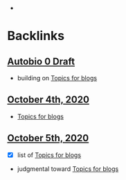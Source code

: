 - 

# Backlinks
## [Autobio 0 Draft](<Autobio 0 Draft.md>)
- building on [Topics for blogs](<Topics for blogs.md>)

## [October 4th, 2020](<October 4th, 2020.md>)
- [Topics for blogs](<Topics for blogs.md>)

## [October 5th, 2020](<October 5th, 2020.md>)
- [x] list of [Topics for blogs](<Topics for blogs.md>)

- judgmental toward [Topics for blogs](<Topics for blogs.md>)

